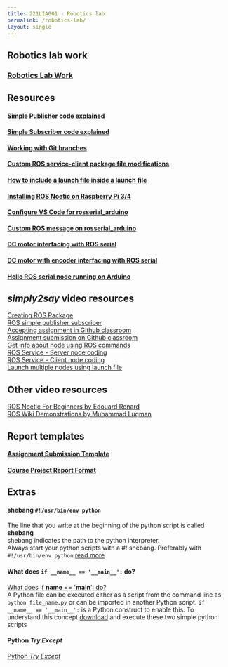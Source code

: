 ```yaml
---
title: 221LIA001 - Robotics lab
permalink: /robotics-lab/
layout: single
---
```

## Robotics lab work
### <a href="https://jim79.github.io/robotics-lab-work">Robotics Lab Work</a>

## Resources
#### <a href="https://jim79.github.io/ros-simple-publisher">Simple Publisher code explained</a>
#### <a href="https://jim79.github.io/ros-simple-subscriber">Simple Subscriber code explained</a>
#### <a href="https://jim79.github.io/working-with-git-branches">Working with Git branches</a>
#### <a href="https://jim79.github.io/ros-service-client-cmake-package-modifications">Custom ROS service-client package file modifications</a>
#### <a href="https://jim79.github.io/include-a-launch-file-inside-a-launch-file">How to include a launch file inside a launch file</a>
#### <a href="https://jim79.github.io/ros-noetic-install-raspberrypi">Installing ROS Noetic on Raspberry Pi 3/4</a>
#### <a href="https://jim79.github.io/rosserial-arduino-vscode">Configure VS Code for rosserial_arduino</a>
#### <a href="https://jim79.github.io/custom-ros-messages-on-rosserial_arduino">Custom ROS message on rosserial_arduino</a>
#### <a href="https://jim79.github.io/dc-motor-interfacing-with-ros-serial">DC motor interfacing with ROS serial</a>
#### <a href="https://jim79.github.io/dc-motor-with-encoder-interfacing-with-ros-serial">DC motor with encoder interfacing with ROS serial</a>
#### <a href="https://github.com/jim79/hello-ros-serial">Hello ROS serial node running on Arduino</a>



## _simply2say_ video resources
[Creating ROS Package](https://youtu.be/QRJ9mbzWPcY?si=smR5fAmoSlvVbcZW) \
[ROS simple publisher subscriber](https://youtu.be/YEA6iAf66cg?si=gvKeGxwM0e-H7xsV) \
[Accepting assignment in Github classroom](https://youtu.be/D71H9aHyJI8?si=2BePHKGPbhvIDxuG) \
[Assignment submission on Github classroom](https://youtu.be/8XKzEXKkhIQ?si=Gbja2nFxesDl8snJ) \
[Get info about node using ROS commands](https://youtu.be/p3-kGZAPv5E?si=Ad4s2omMc8O7zXPA) \
[ROS Service - Server node coding](https://youtu.be/1-5tm4RIK6o?si=HsRvwtC3fi1rJAK3) \
[ROS Service - Client node coding](https://youtu.be/Fp4x8WlLVb8?si=wQ2h9QQAS729f0P_) \
[Launch multiple nodes using launch file](https://youtu.be/kKoPqGDgwMo) 

## Other video resources
[ROS Noetic For Beginners by Edouard Renard](https://www.youtube.com/playlist?list=PLLSegLrePWgIbIrA4iehUQ-impvIXdd9Q) \
[ROS Wiki Demonstrations by Muhammad Luqman](https://youtube.com/playlist?list=PLBbhfIdh4NdgBBkX7q0Y3UukO2_ZoICee&si=nXNwrf4rnSxTOTc1) 

## Report templates
#### <a href="https://jim79.github.io/assignment-template">Assignment Submission Template</a>
#### <a href="https://jim79.github.io/cp-report-template">Course Project Report Format</a>

## Extras
#### shebang ```#!/usr/bin/env python```
The line that you write at the beginning of the python script is called **shebang**\
shebang indicates the path to the python interpreter. \
Always start your python scripts with a #! shebang. Preferably with ```#!/usr/bin/env python```
[read more](https://dev.to/meleu/what-the-shebang-really-does-and-why-it-s-so-important-in-your-shell-scripts-2755) 

#### What does ```if __name__ == '__main__':``` do?
[What does if __name__ == '__main__': do?](https://stackoverflow.com/questions/419163/what-does-if-name-main-do) \
A Python file can be executed either as a script from the command line as ```python file_name.py``` or can be imported in another Python script. ```if __name__ == '__main__':``` is a Python construct to enable this.
To understand this concept [download](https://jim79.github.io/assets/main_example.zip) and execute these two simple python scripts

#### Python _Try Except_
[Python _Try Except_](https://www.geeksforgeeks.org/python-try-except/)
